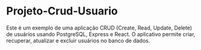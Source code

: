 # Projeto-Crud-Usuario

Este é um exemplo de uma aplicação CRUD (Create, Read, Update, Delete) de usuários usando PostgreSQL, Express e React. O aplicativo permite criar, recuperar, atualizar e excluir usuários no banco de dados.
